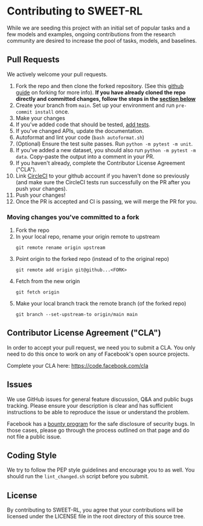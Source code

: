 # Contributing to SWEET-RL

While we are seeding this project with an initial set of popular tasks and a few
models and examples, ongoing contributions from the research community are
desired to increase the pool of tasks, models, and baselines.


## Pull Requests
We actively welcome your pull requests.

1. Fork the repo and then clone the forked repository. (See this [github guide](https://guides.github.com/activities/forking/) on forking for more info).
   **If you have already cloned the repo directly and committed changes, follow the steps in the [section below](#moving-changes-youve-committed-to-a-fork)**
2. Create your branch from `main`. Set up your environment
   and run `pre-commit install` once.
3. Make your changes
4. If you've added code that should be tested, [add tests](http://parl.ai/docs/tutorial_tests.html).
5. If you've changed APIs, update the documentation.
6. Autoformat and lint your code (`bash autoformat.sh`)
7. (Optional) Ensure the test suite passes. Run `python -m pytest -m unit`.
8. If you've added a new dataset, you should also run
   `python -m pytest -m data`. Copy-paste the output into a comment in your PR.
9. If you haven't already, complete the Contributor License Agreement ("CLA").
10. Link [CircleCI](https://circleci.com/vcs-authorize/) to your github account
   if you haven't done so previously (and make sure the CircleCI tests run
   successfully on the PR after you push your changes).
11. Push your changes!
12. Once the PR is accepted and CI is passing, we will merge the PR for you.

### Moving changes you've committed to a fork
1. Fork the repo
2. In your local repo, rename your origin remote to upstream
   ```
   git remote rename origin upstream
   ```
3. Point origin to the forked repo (instead of to the original repo)
   ```
   git remote add origin git@github...<FORK>
   ```
4. Fetch from the new origin
   ```
   git fetch origin
   ```
5. Make your local branch track the remote branch (of the forked repo)
   ```
   git branch --set-upstream-to origin/main main
   ```

## Contributor License Agreement ("CLA")
In order to accept your pull request, we need you to submit a CLA. You only need
to do this once to work on any of Facebook's open source projects.

Complete your CLA here: <https://code.facebook.com/cla>

## Issues
We use GitHub issues for general feature discussion, Q&A and public bugs tracking.
Please ensure your description is clear and has sufficient instructions to be able to
reproduce the issue or understand the problem.

Facebook has a [bounty program](https://www.facebook.com/whitehat/) for the safe
disclosure of security bugs. In those cases, please go through the process
outlined on that page and do not file a public issue.

## Coding Style
We try to follow the PEP style guidelines and encourage you to as well. You
should run the `lint_changed.sh` script before you submit.

## License
By contributing to SWEET-RL, you agree that your contributions will be licensed
under the LICENSE file in the root directory of this source tree.
